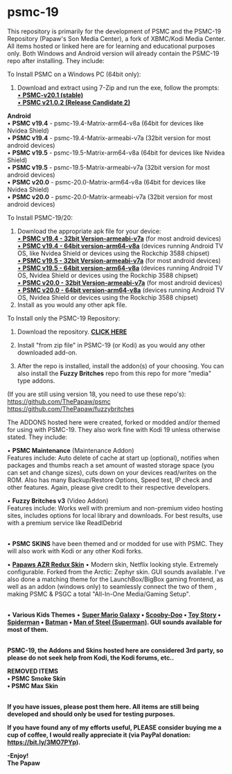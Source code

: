 # psmc-19
 
This repository is primarily for the development of PSMC and the PSMC-19 Repository (Papaw's Son Media Center), a fork of XBMC/Kodi Media Center. All items hosted or linked here are for learning and educational purposes only. Both Windows and Android version will already contain the PSMC-19 repo after installing. They include:

To Install PSMC on a Windows PC (64bit only):
1. Download and extract using 7-Zip and run the exe, follow the prompts:<br>
<a href="https://bit.ly/3NJ6SB6">• <B>PSMC-v20.1 (stable)</B></a><br><a href="https://bit.ly/46kqfHE">• <B>PSMC v21.0.2 (Release Candidate 2)</B></a><br>

<B>Android</B> <BR>
• <B>PSMC v19.4</B> - psmc-19.4-Matrix-arm64-v8a (64bit for devices like Nvidea Shield) <BR>
• <B>PSMC v19.4</B> - psmc-19.4-Matrix-armeabi-v7a (32bit version for most android devices) <BR>
• <B>PSMC v19.5</B> - psmc-19.5-Matrix-arm64-v8a (64bit for devices like Nvidea Shield) <BR>
• <B>PSMC v19.5</B> - psmc-19.5-Matrix-armeabi-v7a (32bit version for most android devices) <BR>
• <B>PSMC v20.0</B> - psmc-20.0-Matrix-arm64-v8a (64bit for devices like Nvidea Shield) <BR>
• <B>PSMC v20.0</B> - psmc-20.0-Matrix-armeabi-v7a (32bit version for most android devices)

To Install PSMC-19/20:
1. Download the appropriate apk file for your device:<br>
<a href="https://bit.ly/3J49rJU">• <B>PSMC v19.4 - 32bit Version-armeabi-v7a</B></a> (for most android devices)<br>
<a href="https://bit.ly/3zbbTK2">• <B>PSMC v19.4 - 64bit version-arm64-v8a</B></a>  (devices running Android TV OS, like Nvidea Shield or devices using the Rockchip 3588 chipset)<br>
<a href="https://bit.ly/41GmWbu">• <B>PSMC v19.5 - 32bit Version-armeabi-v7a</B></a> (for most android devices)<br>
<a href="https://bit.ly/3ZzF0T2">• <B>PSMC v19.5 - 64bit version-arm64-v8a</B></a>  (devices running Android TV OS,  Nvidea Shield or devices using the Rockchip 3588 chipset)<br>
<a href="https://bit.ly/3IK09TD">• <B>PSMC v20.0 - 32bit Version-armeabi-v7a</B></a> (for most android devices)<br>
<a href="https://bit.ly/3Zcg5VV">• <B>PSMC v20.0 - 64bit version-arm64-v8a</B></a>  (devices running Android TV OS,  Nvidea Shield or devices using the Rockchip 3588 chipset)<br>
2. Install as you would any other apk file.

To Install only the PSMC-19 Repository:
1. Download the repository. <a href="https://github.com/ThePapaw/psmc-19/raw/master/_zips/repository.psmc-19/repository.psmc-19-1.2.0.zip"><B>CLICK HERE</B></a>

2. Install "from zip file" in PSMC-19 (or Kodi) as you would any other downloaded add-on.
3. After the repo is installed, install the addon(s) of your choosing. You can also install the <B>Fuzzy Britches</B> repo from this repo for more "media" type addons.

(If you are still using version 18, you need to use these repo's):<BR> https://github.com/ThePapaw/psmc<BR> 
https://github.com/ThePapaw/fuzzybritches<BR> 


The ADDONS hosted here were created, forked or modded and/or themed for using with PSMC-19. They also work fine with Kodi 19 unless otherwise stated. They include:

• <B>PSMC Maintenance</B> (Maintenance Addon)<BR>
Features include: Auto delete of cache at start up (optional), notifies when packages and thumbs reach a set amount of wasted storage space (you can set and change sizes), cuts down on your devices read/writes on the ROM. Also has many Backup/Restore Options, Speed test, IP check and other features. Again, please give credit to their respective developers.

• <B>Fuzzy Britches v3</B> (Video Addon)<BR>
Features include: Works well with premium and non-premium video hosting sites, includes options for local library and downloads. For best results, use with a premium service like ReadlDebrid<BR><BR>

• <B>PSMC SKINS</B> have been themed and or modded for use with PSMC. They will also work with Kodi or any other Kodi forks.

• <B><a href="https://www.youtube.com/watch?v=QmdxeFvVFPM">Papaws AZR Redux Skin</a></B> • Modern skin, Netflix looking style. Extremely configurable. Forked from the Arctic: Zephyr skin. GUI sounds available. I've also done a matching theme for the LaunchBox/BigBox gaming frontend, as well as an addon (windows only) to seamlessly connect the two of them , making PSMC & PSGC a total "All-In-One Media/Gaming Setup".<BR><BR>

• <B>Various Kids Themes</B> • <a href="https://www.youtube.com/watch?v=O5NCbWpsneA"><B>Super Mario Galaxy</a> • <a href="https://www.youtube.com/watch?v=YC774BTbryw"><B>Scooby-Doo</a> • <a href="https://www.youtube.com/watch?v=pZ8eMnAhwwQ"><B>Toy Story</a> • <a href="https://www.youtube.com/watch?v=vVk0X8piOGg"><B>Spiderman</a> • <a href="https://www.youtube.com/watch?v=VloeaUhlwTA"><B>Batman</a> • <a href="https://www.youtube.com/watch?v=eStbEWaDpSQ"><B>Man of Steel (Superman)</a>. GUI sounds available for most of them.<BR><BR>

PSMC-19, the Addons and Skins hosted here are considered 3rd party, so please do not seek help from Kodi, the Kodi forums, etc..

<B>REMOVED ITEMS<BR>• PSMC Smoke Skin<BR>
• <B>PSMC Max Skin</B><BR><BR>

If you have issues, please post them here. All items are still being developed and should only be used for testing purposes.

If you have found any of my efforts useful, PLEASE consider buying me a cup of coffee, I would really appreciate it (via PayPal donation:  https://bit.ly/3MO7PYp).

-Enjoy!<BR>
	The Papaw